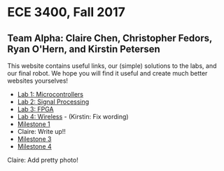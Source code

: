 # ECE 3400, Fall 2017
## Team Alpha: Claire Chen, Christopher Fedors, Ryan O'Hern, and Kirstin Petersen

This website contains useful links, our (simple) solutions to the labs, and our final robot. We hope you will find it useful and create much better websites yourselves!

* [Lab 1: Microcontrollers](./lab1.md)
* [Lab 2: Signal Processing](lab2.md)
* [Lab 3: FPGA](lab3.md)
* [Lab 4: Wireless](lab4.md) - (Kirstin: Fix wording)
* [Milestone 1](milestone1.md) 
* Claire: Write up!!
* [Milestone 3](milestone3.md)
* [Milestone 4](milestone4.md)

Claire: Add pretty photo!
